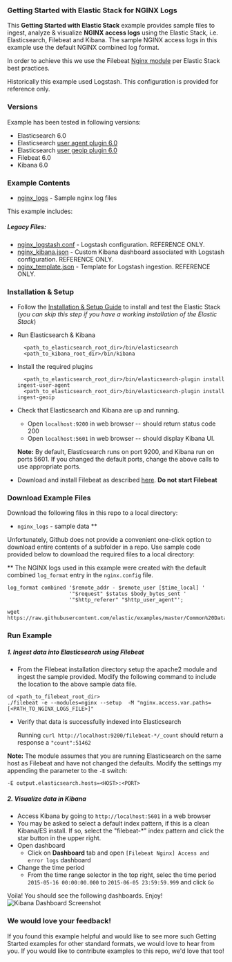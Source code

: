 ### Getting Started with Elastic Stack for NGINX Logs

This **Getting Started with Elastic Stack** example provides sample files to ingest, analyze & visualize **NGINX access logs** using the Elastic Stack, i.e. Elasticsearch, Filebeat and Kibana. The sample NGINX access logs in this example use the default NGINX combined log format.

In order to achieve this we use the Filebeat [Nginx module](https://www.elastic.co/guide/en/beats/filebeat/6.0/filebeat-module-nginx.html) per Elastic Stack best practices.

Historically this example used Logstash. This configuration is provided for reference only.

### Versions
Example has been tested in following versions:

- Elasticsearch 6.0
- Elasticsearch [user agent plugin 6.0](https://www.elastic.co/guide/en/elasticsearch/plugins/5.4/ingest-user-agent.html)
- Elasticsearch [user geoip plugin 6.0](https://www.elastic.co/guide/en/elasticsearch/plugins/5.4/ingest-geoip.html)
- Filebeat 6.0
- Kibana 6.0

### Example Contents

* [nginx_logs](https://github.com/elastic/examples/blob/master/Common%20Data%20Formats/nginx_logs/nginx_logs) - Sample nginx log files

This example includes:

##### Legacy Files:

* [nginx_logstash.conf](https://github.com/elastic/examples/blob/master/Common%20Data%20Formats/nginx_logs/logstash/nginx_logstash.conf) -  Logstash configuration. REFERENCE ONLY.
* [nginx_kibana.json](https://github.com/elastic/examples/blob/master/Common%20Data%20Formats/nginx_logs/logstash/nginx_kibana.json) - Custom Kibana dashboard associated with Logstash configuration. REFERENCE ONLY.
* [nginx_template.json](https://github.com/elastic/examples/blob/master/Common%20Data%20Formats/nginx_logs/logstash/nginx_template.json) - Template for Logstash ingestion. REFERENCE ONLY.

### Installation & Setup

* Follow the [Installation & Setup Guide](https://github.com/elastic/examples/blob/master/Installation%20and%20Setup.md) to install and test the Elastic Stack (*you can skip this step if you have a working installation of the Elastic Stack*)

* Run Elasticsearch & Kibana
  ```shell
    <path_to_elasticsearch_root_dir>/bin/elasticsearch
    <path_to_kibana_root_dir>/bin/kibana
    ```

* Install the required plugins

  ```shell
    <path_to_elasticsearch_root_dir>/bin/elasticsearch-plugin install ingest-user-agent
    <path_to_elasticsearch_root_dir>/bin/elasticsearch-plugin install ingest-geoip
    ```
    
* Check that Elasticsearch and Kibana are up and running.
  - Open `localhost:9200` in web browser -- should return status code 200
  - Open `localhost:5601` in web browser -- should display Kibana UI.

  **Note:** By default, Elasticsearch runs on port 9200, and Kibana run on ports 5601. If you changed the default ports, change   the above calls to use appropriate ports.

* Download and install Filebeat as described [here](https://www.elastic.co/guide/en/beats/filebeat/6.0/filebeat-installation.html). **Do not start Filebeat**


### Download Example Files

Download the following files in this repo to a local directory:

- `nginx_logs` - sample data **

Unfortunately, Github does not provide a convenient one-click option to download entire contents of a subfolder in a repo. Use sample code provided below to download the required files to a local directory:

** The NGINX logs used in this example were created with the default combined `log_format` entry in the `nginx.config` file.
```
log_format combined '$remote_addr - $remote_user [$time_local] '
                    '"$request" $status $body_bytes_sent '
                    '"$http_referer" "$http_user_agent"';
```

```shell
wget https://raw.githubusercontent.com/elastic/examples/master/Common%20Data%20Formats/nginx_logs/nginx_logs
```

### Run Example
##### 1. Ingest data into Elasticsearch using Filebeat

* From the Filebeat installation directory setup the apache2 module and ingest the sample provided. Modify the following command to include the location to the above sample data file.

```shell
cd <path_to_filebeat_root_dir>
./filebeat -e --modules=nginx --setup  -M "nginx.access.var.paths=[<PATH_TO_NGINX_LOGS_FILE>]"
```

* Verify that data is successfully indexed into Elasticsearch

  Running `curl http://localhost:9200/filebeat-*/_count` should return a response a `"count":51462`

 **Note:** The module assumes that you are running Elasticsearch on the same host as Filebeat and have not changed the defaults. Modify the settings my appending the parameter to the `-E` switch:
 
 `-E output.elasticsearch.hosts=<HOST>:<PORT>`
 
 
 ##### 2. Visualize data in Kibana

* Access Kibana by going to `http://localhost:5601` in a web browser
* You may be asked to select a default index pattern, if this is a clean Kibana/ES install. If so, select the "filebeat-*" index pattern and click the star button in the upper right.
* Open dashboard
    * Click on **Dashboard** tab and open `[Filebeat Nginx] Access and error logs` dashboard
* Change the time period
    * From the time range selector in the top right, selec the time period `2015-05-16 00:00:00.000` to `2015-06-05 23:59:59.999` and click `Go`

Voila! You should see the following dashboards. Enjoy!
![Kibana Dashboard Screenshot](https://user-images.githubusercontent.com/12695796/32498756-6ebc80e8-c3c8-11e7-8d1f-dca6ea03d8c2.png)

### We would love your feedback!
If you found this example helpful and would like to see more such Getting Started examples for other standard formats, we would love to hear from you. If you would like to contribute examples to this repo, we'd love that too!
